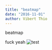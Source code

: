 ```yaml
---
title: "beatmap"
date: "2016-11-01"
author: Vibert Thio
---
```


beatmap  

fuck yeah
![test](./images/Étude/img-01.png)  
